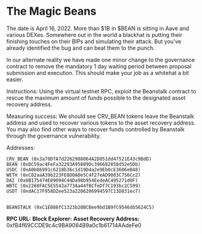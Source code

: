 # The Magic Beans

The date is April 16, 2022. More than $1B in $BEAN is sitting in Aave and various DEXes. Somewhere out in the world a blackhat is putting their finishing touches on their BIPs and simulating their attack. But you've already identified the bug and can beat them to the punch.

In our alternate reality we have made one minor change to the governance contract to remove the mandatory 1 day waiting period between proposal submission and execution. This should make your job as a whitehat a bit easier.

Instructions: Using the virtual testnet RPC, exploit the Beanstalk contract to rescue the maximum amount of funds possible to the designated asset recovery address.

Measuring success: We should see CRV_BEAN tokens leave the Beanstalk address and used to recover various tokens to the asset recovery address. You may also find other ways to recover funds controlled by Beanstalk through the governance vulnerability.

Addresses:
```
CRV_BEAN (0x3a70DfA7d2262988064A2D051dd47521E43c9BdD)
BEAN (0xDC59ac4FeFa32293A95889Dc396682858d52e5Db)
USDC (0xA0b86991c6218b36c1d19D4a2e9Eb0cE3606eB48)
WETH (0xC02aaA39b223FE8D0A0e5C4F27eAD9083C756Cc2)
DAI (0x6B175474E89094C44Da98b954EedeAC495271d0F)
WBTC (0x2260FAC5E5542a773Aa44fBCfeDf7C193bc2C599)
USDT (0xdAC17F958D2ee523a2206206994597C13D831ec7)


BEANSTALK (0xC1E088fC1323b20BCBee9bd1B9fC9546db5624C5)
```

**RPC URL:**
**Block Explorer:**
**Asset Recovery Address:** 0xfB4f69CCDE9c4c9BA9084B9a0c1b61714AAdeFe0